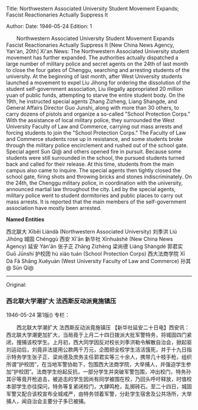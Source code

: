 Title: Northwestern Associated University Student Movement Expands; Fascist Reactionaries Actually Suppress It

Author:
Date: 1946-05-24
Edition: 1

　　Northwestern Associated University Student Movement Expands
    Fascist Reactionaries Actually Suppress It
    [New China News Agency, Yan'an, 20th] Xi'an News: The Northwestern Associated University student movement has further expanded. The authorities actually dispatched a large number of military police and secret agents on the 24th of last month to close the four gates of Chenggu, searching and arresting students of the university. At the beginning of last month, after West University students launched a movement to expel Liu Jihong for ordering the dissolution of the student self-government association, Liu illegally appropriated 20 million yuan of public funds, attempting to starve the entire student body. On the 19th, he instructed special agents Zhang Zizheng, Liang Shangde, and General Affairs Director Guo Junshi, along with more than 30 others, to carry dozens of pistols and organize a so-called "School Protection Corps." With the assistance of local military police, they surrounded the West University Faculty of Law and Commerce, carrying out mass arrests and forcing students to join the "School Protection Corps." The Faculty of Law and Commerce students rose up in resistance, and some students broke through the military police encirclement and rushed out of the school gate. Special agent Sun Qi@ and others opened fire in pursuit. Because some students were still surrounded in the school, the pursued students turned back and called for their release. At this time, students from the main campus also came to inquire. The special agents then tightly closed the school gate, firing shots and throwing bricks and stones indiscriminately. On the 24th, the Chenggu military police, in coordination with the university, announced martial law throughout the city. Led by the special agents, military police went to student dormitories and public places to carry out mass arrests. It is reported that the main members of the self-government association have mostly been arrested.


**Named Entities**


西北联大  Xīběi Liándà (Northwestern Associated University)
刘季洪  Liú Jìhóng
城固  Chénggù
西安  Xī'ān
新华社  Xīnhuáshè (New China News Agency)
延安  Yán'ān
张子正  Zhāng Zizhèng
梁尚德  Liáng Shàngdé
郭君实  Guō Jūnshí
护校团  hù xiào tuán (School Protection Corps)
西大法商学院  Xī Dà Fǎ Shāng Xuéyuàn (West University Faculty of Law and Commerce)
孙其@  Sūn Qí@



<hr /> 

Original: 


### 西北联大学潮扩大  法西斯反动派竟施镇压

1946-05-24
第1版()
专栏：

　　西北联大学潮扩大
    法西斯反动派竟施镇压
    【新华社延安二十日电】西安讯：西北联大学潮更加扩大，当局竟于上月二十四日拨派大批军警特务，将城固四门紧闭，搜捕该校学生。上月初，西大同学因反对校长刘季洪勒令解散自治会，掀起驱刘运动后，刘竟非法提用公款两千万元，企图把全校学生活活饿死，并于十九日指示特务学生张子正、梁尚德及庶务主任郭君实等三十余人，携带几十枝手枪，组织所谓“护校团”，在当地军警协助下，包围西大法商学院，大举捕人，并强迫学生参加“护校团”。法商学生纷起反抗，一部分学生并突破军警包围，冲出校门，特务孙其＠等竟开枪追击，被追击的学生因尚有同学被围在校，乃回头呼吁释放，时值校本部学生亦往探问，特务等复紧闭校门，大肆鸣枪，乱掷砖石。至二十四日，城固军警又配合该校宣布全城戒严，由特务领着军警，分赴学生宿舍及公共场所，大举捕人，闻自治会主要分子多已被捕。
